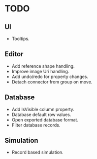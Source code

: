 ﻿# TODO

## UI

* Tooltips.

## Editor

* Add reference shape handling.
* Improve image Uri handling.
* Add undo/redo for property changes.
* Detach connector from group on move.

## Database

* Add IsVisible column property.
* Database default row values.
* Open exported database format.
* Filter database records.

## Simulation

* Record based simulation.
